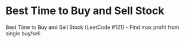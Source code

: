 # Best Time to Buy and Sell Stock

Best Time to Buy and Sell Stock (LeetCode #121) - Find max profit from single buy/sell.
